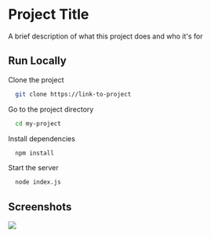
# Project Title

A brief description of what this project does and who it's for


## Run Locally

Clone the project

```bash
  git clone https://link-to-project
```

Go to the project directory

```bash
  cd my-project
```

Install dependencies

```bash
  npm install
```

Start the server

```bash
  node index.js
```


## Screenshots

<!-- ![App Screenshot](https://via.placeholder.com/468x300?text=App+Screenshot+Here) -->

![](/images/ss.png)
